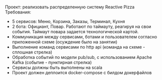 Проект: реализовать распределенную систему Reactive Pizza
Требования:
- 5 сервисов: Меню, Корзина, Заказы, Терминал, Кухня
- 2 бота: Официант, Повар. Работают по таймауту, реагируя на свои события. Таймаут повара задается технологической картой.
- Коммуникация между сервисами, ботами и пользователем согласно приложенной схеме (осуждение было на занятии)
- Выполнение команд сервисами по http api (команда на схеме - сплошная стрелка)
- Обработка событий по модели pub/sub, с использованием Apache Kafka (событие - пунктирная стрелка)
- Сервисы должны быть выполнены на scala
- Проект должен деплоится docker-compose с билдом докерфайлов
